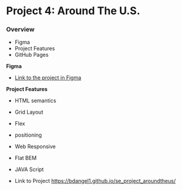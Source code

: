 # Project 4: Around The U.S.

### Overview

- Figma
- Project Features
- GitHub Pages

**Figma**

- [Link to the project in Figma](https://www.figma.com/file/SurN1jaeEQIhuZEDMhmWWf/Sprint-4-Around-The-U.S.-desktop-mobile?node-id=0%3A1)

**Project Features**

- HTML semantics
- Grid Layout
- Flex
- positioning
- Web Responsive
- Flat BEM
- JAVA Script

- Link to Project https://bdangel1.github.io/se_project_aroundtheus/
